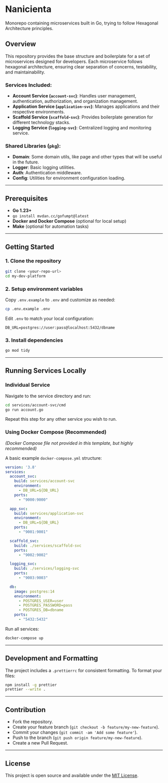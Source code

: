 # Nanicienta

Monorepo containing microservices built in Go, trying to follow Hexagonal Architecture principles.

## Overview
This repository provides the base structure and boilerplate for a set of microservices designed for developers. Each microservice follows hexagonal architecture, ensuring clear separation of concerns, testability, and maintainability.

### Services Included:

- **Account Service (`account-svc`)**: Handles user management, authentication, authorization, and organization management.
- **Application Service (`application-svc`)**: Manages applications and their respective environments.
- **Scaffold Service (`scaffold-svc`)**: Provides boilerplate generation for different technology stacks.
- **Logging Service (`logging-svc`)**: Centralized logging and monitoring service.

### Shared Libraries (`pkg`):
- **Domain**: Some domain utils, like page and other types that will be useful in the future.
- **Logger**: Basic logging utilities.
- **Auth**: Authentication middleware.
- **Config**: Utilities for environment configuration loading.

---

## Prerequisites

- **Go 1.23+**
- ```go install mvdan.cc/gofumpt@latest```
- **Docker and Docker Compose** (optional for local setup)
- **Make** (optional for automation tasks)

---

## Getting Started

### 1. Clone the repository

```bash
git clone <your-repo-url>
cd my-dev-platform
```

### 2. Setup environment variables

Copy `.env.example` to `.env` and customize as needed:

```bash
cp .env.example .env
```

Edit `.env` to match your local configuration:

```env
DB_URL=postgres://user:pass@localhost:5432/dbname
```

### 3. Install dependencies

```bash
go mod tidy
```

---

## Running Services Locally

### Individual Service

Navigate to the service directory and run:

```bash
cd services/account-svc/cmd
go run account.go
```

Repeat this step for any other service you wish to run.

### Using Docker Compose (Recommended)

*(Docker Compose file not provided in this template, but highly recommended)*

A basic example `docker-compose.yml` structure:

```yaml
version: '3.8'
services:
  account_svc:
    build: services/account-svc
    environment:
      - DB_URL=${DB_URL}
    ports:
      - "9000:9000"

  app_svc:
    build: services/application-svc
    environment:
      - DB_URL=${DB_URL}
    ports:
      - "9001:9001"

  scaffold_svc:
    build: ./services/scaffold-svc
    ports:
      - "9002:9002"

  logging_svc:
    build: ./services/logging-svc
    ports:
      - "9003:9003"

  db:
    image: postgres:14
    environment:
      - POSTGRES_USER=user
      - POSTGRES_PASSWORD=pass
      - POSTGRES_DB=dbname
    ports:
      - "5432:5432"
```

Run all services:

```bash
docker-compose up
```

---

## Development and Formatting

The project includes a `.prettierrc` for consistent formatting. To format your files:

```bash
npm install -g prettier
prettier --write .
```

---

## Contribution

- Fork the repository.
- Create your feature branch (`git checkout -b feature/my-new-feature`).
- Commit your changes (`git commit -am 'Add some feature'`).
- Push to the branch (`git push origin feature/my-new-feature`).
- Create a new Pull Request.

---

## License

This project is open source and available under the [MIT License](LICENSE.md).